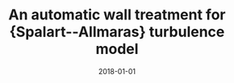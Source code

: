 ---
title: "An automatic wall treatment for {Spalart--Allmaras} turbulence model"
collection: publications
permalink: /publication/2018-spalart-allmaras
excerpt: "Assam, Ashwani and Narayan Kalkote, Nikhil and **Sharma, Vatsalya** and Eswaran, Vinayak"
date: 2018-01-01
venue: "Journal of Fluids Engineering"
paperurl: "https://doi.org/10.1115/1.4039087"
---